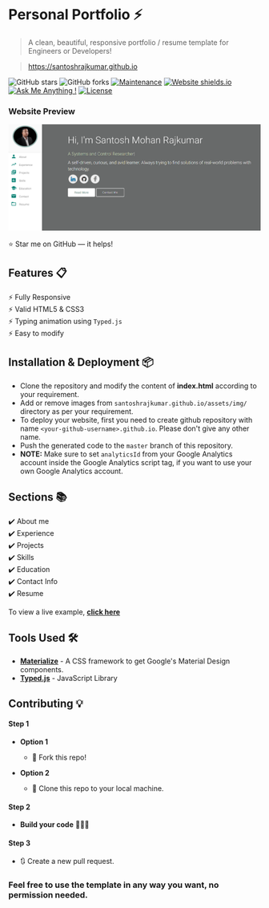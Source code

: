 # Personal Portfolio ⚡️ 
> A clean, beautiful, responsive portfolio / resume template for Engineers or Developers!

> https://santoshrajkumar.github.io



![GitHub stars](https://img.shields.io/github/stars/santoshrajkumar/santoshrajkumar.github.io) 
![GitHub forks](https://img.shields.io/github/forks/santoshrajkumar/santoshrajkumar.github.io)
[![Maintenance](https://img.shields.io/badge/maintained-yes-green.svg)](https://github.com/santoshrajkumar/santoshrajkumar.github.io/commits/master)
[![Website shields.io](https://img.shields.io/badge/website-up-yellow)](http://santoshrajkumar.github.io)
[![Ask Me Anything !](https://img.shields.io/badge/ask%20me-linkedin-1abc9c.svg)](https://www.linkedin.com/in/santosh-mohan-rajkumar-101180a3/)
[![License](http://img.shields.io/:license-mit-blue.svg?style=flat-square)](http://badges.mit-license.org)

### Website Preview
<p align="center"> 
  <kbd>
    <a href="https://santoshrajkumar.github.io" target="_blank"><img src="readme_images/preview.png">
  </a>
  </kbd>
</p>

:star: Star me on GitHub — it helps!

## Features 📋
⚡️ Fully Responsive\
⚡️ Valid HTML5 & CSS3\
⚡️ Typing animation using `Typed.js`\
⚡️ Easy to modify

## Installation & Deployment 📦
- Clone the repository and modify the content of <b>index.html</b> according to your requirement.
- Add or remove images from `santoshrajkumar.github.io/assets/img/` directory as per your requirement.
- To deploy your website, first you need to create github repository with name `<your-github-username>.github.io`. Please don't give any other name.
- Push the generated code to the `master` branch of this repository.
- <b>NOTE:</b> Make sure to set `analyticsId` from your Google Analytics account inside the Google Analytics script tag, if you want to use your own Google Analytics account.

## Sections 📚
✔️ About me\
✔️ Experience\
✔️ Projects \
✔️ Skills \
✔️ Education\
✔️ Contact Info\
✔️ Resume

To view a live example, **[click here](https://santoshrajkumar.github.io/)**

## Tools Used 🛠️
* [<b>Materialize</b>](https://materializecss.com/) - A CSS framework to get Google's Material Design components.
* [<b>Typed.js</b>](https://mattboldt.com/demos/typed-js/) - JavaScript Library

## Contributing 💡
#### Step 1

- **Option 1**
    - 🍴 Fork this repo!

- **Option 2**
    - 👯 Clone this repo to your local machine.


#### Step 2

- **Build your code** 🔨🔨🔨

#### Step 3

- 🔃 Create a new pull request.



### Feel free to use the template in any way you want, no permission needed.
